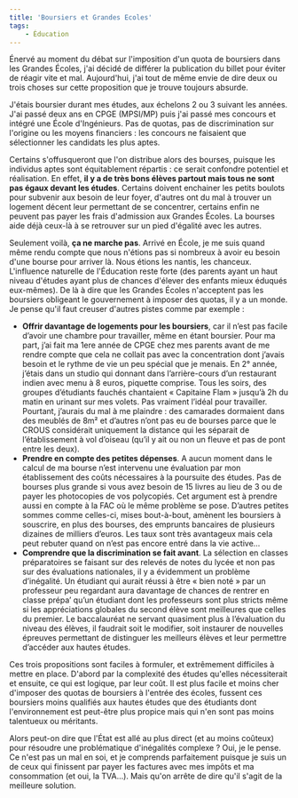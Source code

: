 ```yaml
---
title: 'Boursiers et Grandes Ecoles'
tags:
    - Éducation
---
```


Énervé au moment du débat sur l'imposition d'un quota de boursiers dans les
Grandes Écoles, j'ai décidé de différer la publication du billet pour éviter de
réagir vite et mal. Aujourd'hui, j'ai tout de même envie de dire deux ou trois
choses sur cette proposition que je trouve toujours absurde.

<!-- more -->

J'étais boursier durant mes études, aux échelons 2 ou 3 suivant les années. J'ai
passé deux ans en CPGE (MPSI/MP) puis j'ai passé mes concours et intégré une
École d'Ingénieurs. Pas de quotas, pas de discrimination sur l'origine ou les
moyens financiers&nbsp;: les concours ne faisaient que sélectionner les
candidats les plus aptes.

Certains s'offusqueront que l'on distribue alors des bourses, puisque les
individus aptes sont équitablement répartis&nbsp;: ce serait confondre potentiel
et réalisation. En effet, **il y a de très bons élèves partout mais tous ne sont
pas égaux devant les études**. Certains doivent enchainer les petits boulots
pour subvenir aux besoin de leur foyer, d'autres ont du mal à trouver un
logement décent leur permettant de se concentrer, certains enfin ne peuvent pas
payer les frais d'admission aux Grandes Écoles. La bourses aide déjà ceux-là à
se retrouver sur un pied d'égalité avec les autres.

Seulement voilà, **ça ne marche pas**. Arrivé en École, je me suis quand même
rendu compte que nous n'étions pas si nombreux à avoir eu besoin d'une bourse
pour arriver là. Nous étions les nantis, les chanceux. L'influence naturelle de
l'Éducation reste forte (des parents ayant un haut niveau d'études ayant plus de
chances d'élever des enfants mieux éduqués eux-mêmes). De là à dire que les
Grandes Écoles n'acceptent pas les boursiers obligeant le gouvernement à imposer
des quotas, il y a un monde. Je pense qu'il faut creuser d'autres pistes comme
par exemple&nbsp;:

-   **Offrir davantage de logements pour les boursiers**, car il n’est pas
    facile d’avoir une chambre pour travailler, même en étant boursier. Pour ma
    part, j’ai fait ma 1ere année de CPGE chez mes parents avant de me rendre
    compte que cela ne collait pas avec la concentration dont j’avais besoin et
    le rythme de vie un peu spécial que je menais. En 2° année, j’étais dans un
    studio qui donnant dans l’arrière-cours d’un restaurant indien avec menu à 8
    euros, piquette comprise. Tous les soirs, des groupes d’étudiants fauchés
    chantaient «&nbsp;Capitaine Flam&nbsp;» jusqu’à 2h du matin en urinant sur
    mes volets. Pas vraiment l’idéal pour travailler. Pourtant, j’aurais du mal
    à me plaindre : des camarades dormaient dans des meublés de 8m² et d’autres
    n’ont pas eu de bourses parce que le CROUS considérait uniquement la
    distance qui les séparait de l’établissement à vol d’oiseau (qu’il y ait ou
    non un fleuve et pas de pont entre les deux).
-   **Prendre en compte des petites dépenses**. A aucun moment dans le calcul de
    ma bourse n’est intervenu une évaluation par mon établissement des coûts
    nécessaires à la poursuite des études. Pas de bourses plus grande si vous
    avez besoin de 15 livres au lieu de 3 ou de payer les photocopies de vos
    polycopiés. Cet argument est à prendre aussi en compte à la FAC où le même
    problème se pose. D’autres petites sommes comme celles-ci, mises
    bout-à-bout, amènent les boursiers à souscrire, en plus des bourses, des
    emprunts bancaires de plusieurs dizaines de milliers d’euros. Les taux sont
    très avantageux mais cela peut rebuter quand on n’est pas encore entré dans
    la vie active…
-   **Comprendre que la discrimination se fait avant**. La sélection en classes
    préparatoires se faisant sur des relevés de notes du lycée et non pas sur
    des évaluations nationales, il y a évidemment un problème d’inégalité. Un
    étudiant qui aurait réussi à être «&nbsp;bien noté&nbsp;» par un professeur
    peu regardant aura davantage de chances de rentrer en classe prépa’ qu’un
    étudiant dont les professeurs sont plus stricts même si les appréciations
    globales du second élève sont meilleures que celles du premier. Le
    baccalauréat ne servant quasiment plus à l’évaluation du niveau des élèves,
    il faudrait soit le modifier, soit instaurer de nouvelles épreuves
    permettant de distinguer les meilleurs élèves et leur permettre d’accéder
    aux hautes études.

Ces trois propositions sont faciles à formuler, et extrêmement difficiles à
mettre en place. D'abord par la complexité des études qu'elles nécessiterait et
ensuite, ce qui est logique, par leur coût. Il est plus facile et moins cher
d'imposer des quotas de boursiers à l'entrée des écoles, fussent ces boursiers
moins qualifiés aux hautes études que des étudiants dont l'environnement est
peut-être plus propice mais qui n'en sont pas moins talentueux ou méritants.

Alors peut-on dire que l'État est allé au plus direct (et au moins coûteux) pour
résoudre une problématique d'inégalités complexe&nbsp;? Oui, je le pense. Ce
n'est pas un mal en soi, et je comprends parfaitement puisque je suis un de ceux
qui finissent par payer les factures avec mes impôts et ma consommation (et oui,
la TVA…). Mais qu'on arrête de dire qu'il s'agit de la meilleure solution.
